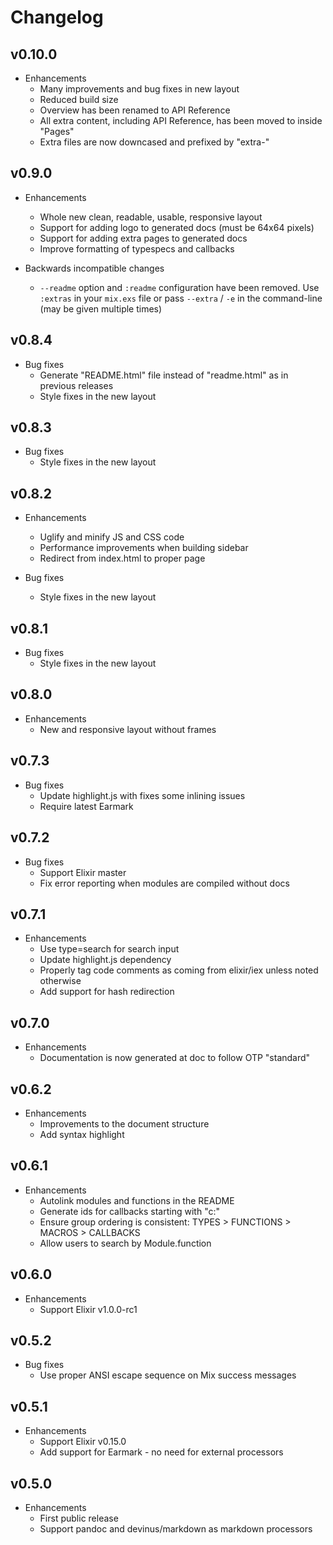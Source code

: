 # Changelog

## v0.10.0

* Enhancements
  * Many improvements and bug fixes in new layout
  * Reduced build size
  * Overview has been renamed to API Reference
  * All extra content, including API Reference, has been moved to inside "Pages"
  * Extra files are now downcased and prefixed by "extra-"

## v0.9.0

* Enhancements
  * Whole new clean, readable, usable, responsive layout
  * Support for adding logo to generated docs (must be 64x64 pixels)
  * Support for adding extra pages to generated docs
  * Improve formatting of typespecs and callbacks

* Backwards incompatible changes
  * `--readme` option and `:readme` configuration have been removed. Use `:extras` in your `mix.exs` file or pass `--extra` / `-e` in the command-line (may be given multiple times)

## v0.8.4

* Bug fixes
  * Generate "README.html" file instead of "readme.html" as in previous releases
  * Style fixes in the new layout

## v0.8.3

* Bug fixes
  * Style fixes in the new layout

## v0.8.2

* Enhancements
  * Uglify and minify JS and CSS code
  * Performance improvements when building sidebar
  * Redirect from index.html to proper page

* Bug fixes
  * Style fixes in the new layout

## v0.8.1

* Bug fixes
  * Style fixes in the new layout

## v0.8.0

* Enhancements
  * New and responsive layout without frames

## v0.7.3

* Bug fixes
  * Update highlight.js with fixes some inlining issues
  * Require latest Earmark

## v0.7.2

* Bug fixes
  * Support Elixir master
  * Fix error reporting when modules are compiled without docs

## v0.7.1

* Enhancements
  * Use type=search for search input
  * Update highlight.js dependency
  * Properly tag code comments as coming from elixir/iex unless noted otherwise
  * Add support for hash redirection

## v0.7.0

* Enhancements
  * Documentation is now generated at doc to follow OTP "standard"

## v0.6.2

* Enhancements
  * Improvements to the document structure
  * Add syntax highlight

## v0.6.1

* Enhancements
  * Autolink modules and functions in the README
  * Generate ids for callbacks starting with "c:"
  * Ensure group ordering is consistent: TYPES > FUNCTIONS > MACROS > CALLBACKS
  * Allow users to search by Module.function

## v0.6.0

* Enhancements
  * Support Elixir v1.0.0-rc1

## v0.5.2

* Bug fixes
  * Use proper ANSI escape sequence on Mix success messages

## v0.5.1

* Enhancements
  * Support Elixir v0.15.0
  * Add support for Earmark - no need for external processors

## v0.5.0

* Enhancements
  * First public release
  * Support pandoc and devinus/markdown as markdown processors
